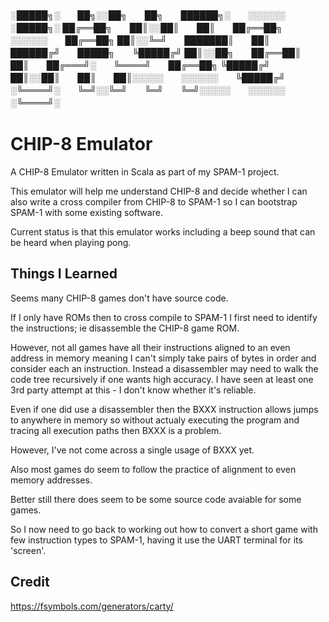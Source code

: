 <p style="line-height : 20px">
░█████╗░  ██╗░░██╗  ██╗  ██████╗░  ░░░░░░  ░█████╗░
██╔══██╗  ██║░░██║  ██║  ██╔══██╗  ░░░░░░  ██╔══██╗
██║░░╚═╝  ███████║  ██║  ██████╔╝  █████╗  ╚█████╔╝
██║░░██╗  ██╔══██║  ██║  ██╔═══╝░  ╚════╝  ██╔══██╗
╚█████╔╝  ██║░░██║  ██║  ██║░░░░░  ░░░░░░  ╚█████╔╝
░╚════╝░  ╚═╝░░╚═╝  ╚═╝  ╚═╝░░░░░  ░░░░░░  ░╚════╝░

</p>


# CHIP-8 Emulator

A CHIP-8 Emulator written in Scala as part of my SPAM-1 project. 

This emulator will help me understand CHIP-8 and decide whether I can also write a cross compiler from CHIP-8 to SPAM-1 so I can bootstrap SPAM-1 with some existing software.

Current status is that this emulator works including a beep sound that can be heard when playing pong.

## Things I Learned

Seems many CHIP-8 games don't have source code.

If I only have ROMs then to cross compile to SPAM-1 I first need to identify the instructions; ie disassemble the CHIP-8 game ROM.
 
However, not all games have all their instructions aligned to an even address in memory meaning I can't simply take pairs of bytes in order and consider each an instruction.
Instead a disassembler may need to walk the code tree recursively if one wants high accuracy. I have seen at least one 3rd party attempt at this - I don't know whether it's reliable.

Even if one did use a disassembler then the BXXX instruction allows jumps to anywhere in memory so without actualy executing the program and tracing all execution paths then BXXX is a problem.

However, I've not come across a single usage of BXXX yet.

Also most games do seem to follow the practice of alignment to even memory addresses.

Better still there does seem to be some source code avaiable for some games.

So I now need to go back to working out how to convert a short game with few instruction types to SPAM-1, having it use the UART terminal for its 'screen'.


## Credit 

https://fsymbols.com/generators/carty/
